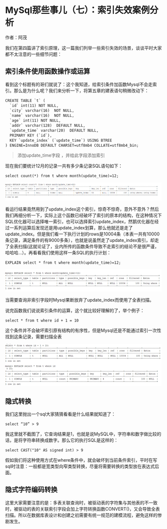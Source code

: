 # MySql那些事儿（七）：索引失效案例分析
作者：阿茂

我们在第四篇讲了索引原理，这一篇我们列举一些索引失效的场景，谈谈平时大家都不太注意的一些细节问题：

## 索引条件使用函数操作或运算
看到这个标题有的哥们就说了：这个我知道，给索引条件加函数Mysql不会走索引。那么是为什么呢？我们来分析一下，将第五章的建表语句稍微改动下：
```mysql
CREATE TABLE `t` (
  `id` int(11) NOT NULL,
  `city` varchar(16)  NOT NULL,
  `name` varchar(16)  NOT NULL,
  `age` int(11) NOT NULL,
  `addr` varchar(128)  DEFAULT NULL,
  `update_time` varchar(20)  DEFAULT NULL,
  PRIMARY KEY (`id`),
  KEY `update_index` (`update_time`) USING BTREE
) ENGINE=InnoDB DEFAULT CHARSET=utf8mb4 COLLATE=utf8mb4_bin;
```
>添加update_time字段 ，并给此字段添加索引

现在我们要统计12月的记录一共有多少条记录SQL语句如下：
```mysql
select count(*) from t where month(update_time)=12;
```
![](../resource/函数索引.png)

看运行结果竟然用到了update_index这个索引，惊奇不惊奇，意外不意外？然后我们再细分析一下，实际上这个函数已经破坏了索引的原本的结构，在这种情况下SQL优化器可以选择唯一索引，也可以选择索引update_index，然鹅优化器在经过一系列运算后发现还是用update_index划算，那么他就还是走了update_index。但是我们看一下执行计划的rows是10004条（本表一共有10000条记录，满足条件的有9000多条），也就是说虽然走了update_index索引，却走了全表扫描(这就论证了，业内所传的函数条件导致不走索引的结论不是很严谨，哈哈哈...）。再看看我们使用这样一条SQL的执行计划：
```mysql
EXPLAIN select * from t where month(update_time)=12;
```
![](../resource/索引函数1.png)

当需要查询非索引字段时Mysql果断放弃了update_index而使用了全表扫描。

说完函数我们说说索引条件的运算，这个就比较好理解的了，举个例子：
```mysql
select * from t where id + 1 = 10
```
这个条件并不会破坏索引原有结构的有序性，但是Mysql还是不能通过索引一次性找到这条记录，需要扫描全表

![](../resource/唯一索引运算条件.png)

## 隐式转换
我们这里抛出一个sql大家猜猜看看是什么结果就知道了：
```mysql
select “10” > 9
```
我这里就不截图了，它查询结果是1，也就是说MySQL中，字符串和数字做比较的话，是将字符串转换成数字。那么它的执行SQL是这样的：
```mysql
select CAST("10" AS signed int) > 9
```
假如我们将这种使用方式在where条件中，就会破坏到当前条件索引，平时在写sql时注意：一般都是宽类型向窄类型转换，尽量将需要转换的类型放在表达式后面。
## 隐式字符编码转换
这里大家需要注意的是：多表关联查询时，被驱动表的字符集与其他表的不一致时，被驱动的表的关联索引字段会加上字符转换函数CONVERT()，又会导致全表扫描。所以在数据库表设计和创建之初需要有统一规范的建模流程，避免这样的惨剧发生。
